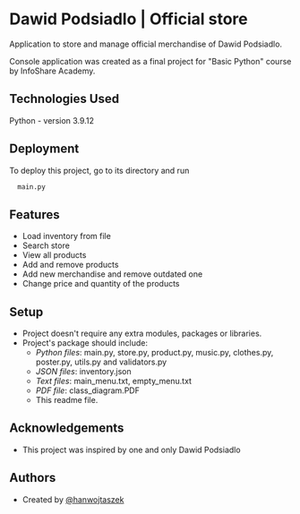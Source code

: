 
# Dawid Podsiadlo | Official store

Application to store and manage official merchandise of Dawid Podsiadlo. 

Console application was created as a final project for "Basic Python" course by InfoShare Academy. 


## Technologies Used

Python - version 3.9.12

## Deployment

To deploy this project, go to its directory and run

```bash
  main.py
```


## Features

- Load inventory from file
- Search store
- View all products
- Add and remove products
- Add new merchandise and remove outdated one
- Change price and quantity of the products

## Setup

- Project doesn't require any extra modules, packages or libraries.
- Project's package should include:
    - *Python files*: main.py, store.py, product.py, music.py, clothes.py, poster.py, utils.py and validators.py
    - *JSON files*: inventory.json
    - *Text files*: main_menu.txt, empty_menu.txt
    - *PDF file*: class_diagram.PDF
    - This readme file.


## Acknowledgements

 - This project was inspired by one and only Dawid Podsiadlo
 

## Authors

- Created by [@hanwojtaszek](https://github.com/hanwojtaszek)

